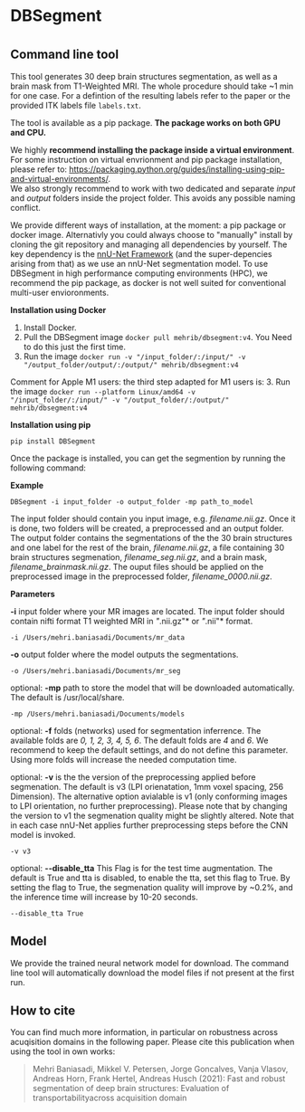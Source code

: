 # DBSegment <h1>

## Command line tool 
This tool generates 30 deep brain structures segmentation, as well as a brain mask from T1-Weighted MRI. The whole procedure should take ~1 min for one case.
For a defintion of the resulting labels refer to the paper or the provided ITK labels file `labels.txt`.
  
The tool is available as a pip package. **The package works on both GPU and CPU.**
  
We highly **recommend installing the package inside a virtual environment**. For some instruction on virtual envrionment and pip package installation, please refer to: https://packaging.python.org/guides/installing-using-pip-and-virtual-environments/.  
We also strongly recommend to work with two dedicated and separate _input_ and _output_ folders inside the project folder. This avoids any possible naming conflict.
  
We provide different ways of installation, at the moment: a pip package or docker image. Alternativly you could always choose to "manually" install by cloning the git repository and managing all dependencies by yourself. The key dependency is the [nnU-Net Framework](https://github.com/MIC-DKFZ/nnUNet) (and the super-depencies arising from that) as we use an nnU-Net segmentation model.
To use DBSegment in high performance computing environments (HPC), we recommend the pip package, as docker is not well suited for conventional multi-user envioronments.

  **Installation using Docker**
  
 1. Install Docker.
 2. Pull the DBSegment image `docker pull mehrib/dbsegment:v4`. You Need to do this just the first time. 
 3. Run the image `docker run -v "/input_folder/:/input/" -v "/output_folder/output/:/output/" mehrib/dbsegment:v4`
  
 Comment for Apple M1 users: the third step adapted for M1 users is:
 3. Run the image `docker run --platform Linux/amd64 -v "/input_folder/:/input/" -v "/output_folder/:/output/" mehrib/dbsegment:v4`
  
**Installation using pip**
  
  `pip install DBSegment`
   
  Once the package is installed, you can get the segmention by running the following command:
 
  
**Example** 
  
  `DBSegment -i input_folder -o output_folder -mp path_to_model`
  
  The input folder should contain you input image, e.g. *filename.nii.gz*. Once it is done, two folders will be created, a preprocessed and an output folder. The output folder contains the segmentations of the the 30 brain structures and one label for the rest of the brain, *filename.nii.gz*, a file containing 30 brain structures segmenation, *filename_seg.nii.gz*, and a brain mask, *filename_brainmask.nii.gz*. The ouput files should be applied on the preprocessed image in the preprocessed folder, *filename_0000.nii.gz*.
  
 **Parameters** 

  **-i** input folder where your MR images are located. The input folder should contain nifti format T1 weighted MRI in *"*.nii.gz"* or *"*.nii"* format.

 `-i /Users/mehri.baniasadi/Documents/mr_data`

**-o** output folder where the model outputs the segmentations.

 `-o /Users/mehri.baniasadi/Documents/mr_seg`

optional: **-mp** path to store the model that will be downloaded automatically. The default is /usr/local/share. 

  `-mp /Users/mehri.baniasadi/Documents/models`

optional: **-f** folds (networks) used for segmentation inferrence. The available folds are *0, 1, 2, 3, 4, 5, 6*. The default folds are *4* and *6*. We recommend to keep the default settings, and do not define this parameter. Using more folds will increase the needed computation time.
  
 optional: **-v**  is the the version of the preprocessing applied before segmenation. The default is v3 (LPI orienatation, 1mm voxel spacing, 256 Dimension). The alternative option avialable is v1 (only conforming images to LPI orientation, no further preprocessing). Please note that by changing the version to v1 the segmenation quality might be slightly altered. Note that in each case nnU-Net applies further preprocessing steps before the CNN model is invoked.

  `-v v3`
  
  optional: **--disable_tta**
  This Flag is for the test time augmentation. The default is True and tta is disabled, to enable the tta, set this flag to True. By setting the flag to True, the segmenation quality will improve by ~0.2%, and the inference time will increase by 10-20 seconds.

  `--disable_tta True`

## Model  
We provide the trained neural network model for download. The command line tool will automatically download the model files if not present at the first run.

## How to cite 
  You can find much more information, in particular on robustness across acuqisition domains in the following paper. Please cite this publication when using the tool in own works:

> Mehri Baniasadi, Mikkel V. Petersen, Jorge Goncalves, Vanja Vlasov, Andreas Horn, Frank Hertel, Andreas Husch (2021): Fast and robust segmentation of deep brain structures: Evaluation of transportabilityacross acquisition domain
